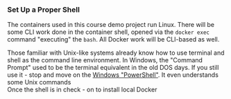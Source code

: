 ### Set Up a Proper Shell 

The containers used in this course demo project run Linux. There will be some CLI work done in the container shell, opened via the `docker exec` command "executing" the `bash`. All Docker work will be CLI-based as well. 

Those familiar with Unix-like systems already know how to use terminal and shell as the command line environment. In Windows, the "Command Prompt" used to be the terminal equivalent in the old DOS days. If you still use it - stop and move on the [Windows "PowerShell"](https://docs.microsoft.com/en-us/powershell/scripting/getting-started/getting-started-with-windows-powershell?view=powershell-6). It even understands some Unix commands
<br>
Once the shell is in check - on to install local Docker